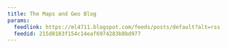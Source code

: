 ```yaml
---
title: The Maps and Geo Blog
params:
  feedlink: https://ml4711.blogspot.com/feeds/posts/default?alt=rss
  feedid: 215d0183f154c14eaf6974283b8bd977
---
```

